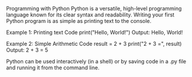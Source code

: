 Programming with Python
Python is a versatile, high-level programming language known for its clear syntax and readability. Writing your first Python program is as simple as printing text to the console.

Example 1: Printing text
Code
print("Hello, World!")
Output:
Hello, World!

Example 2: Simple Arithmetic
Code
result = 2 + 3
print("2 + 3 =", result)
Output:
2 + 3 = 5

Python can be used interactively (in a shell) or by saving code in a .py file and running it from the command line.
